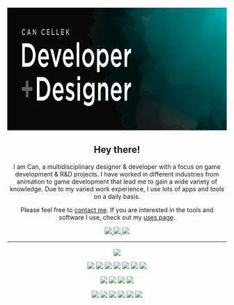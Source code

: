 <p align="center">
 <img  width="800" height="281" src="banner.png">
</p>
<h2 align="center">Hey there!</h2>
<p align="center">
I am Can, a multidisciplinary designer & developer with a focus on game development & R&D projects. I have worked in different industries from animation to game development that lead me to gain a wide variety of knowledge. Due to my varied work experience, I use lots of apps and tools on a daily basis. 
</p>

<p align="center">
Please feel free to <a href="https://cancellek.com/contact" target="_blank" rel="noopener noreferrer">contact me</a>.
If you are interested in the tools and software I use, check out my <a href="https://cancellek.com/uses" target="_blank" rel="noopener noreferrer">uses page</a>.
</p>


<p align="center">
<a href="https://cancellek.com" target="_blank" rel="noopener noreferrer">
<img src="https://img.shields.io/badge/Portfolio-%232C3454.svg?style=for-the-badge" height=25>
</a> 
<a href="https://linkedin.com/in/cancellek/" target="_blank" rel="noopener noreferrer">
<img src="https://img.shields.io/badge/linkedin-%230077B5.svg?&style=for-the-badge&logo=linkedin&logoColor=white" height=25>
</a> 
<a href="https://polywork.com/excalith/" target="_blank" rel="noopener noreferrer">
<img src="https://img.shields.io/badge/Polywork-543DE0?style=for-the-badge&logo=polywork&logoColor=white" height=25>
</a> 
</p>

<hr>

<p align=center>  
     <img align=center src="https://github-readme-stats.vercel.app/api?theme=aura&show_icons=true&border_radius=5&username=excalith&count_private=true&include_all_commits=true">
</p>

<p align="center">
    <img src="https://img.shields.io/badge/javascript%20-%23323330.svg?&style=for-the-badge&logo=javascript&logoColor=%23F7DF1E"/>
    <img src="https://img.shields.io/badge/c%23-%23239120.svg?style=for-the-badge&logo=c-sharp&logoColor=white"/>
    <img src="https://img.shields.io/badge/c++%20-%2300599C.svg?&style=for-the-badge&logo=c%2B%2B&ogoColor=white"/> 
    <img src="https://img.shields.io/badge/python%20-%2314354C.svg?&style=for-the-badge&logo=python&logoColor=white"/> 
    <img src="https://img.shields.io/badge/node.js-6DA55F?style=for-the-badge&logo=node.js&logoColor=white" />
    <img src="https://img.shields.io/badge/react-%2320232a.svg?style=for-the-badge&logo=react&logoColor=%2361DAFB"/>
    <img src="https://img.shields.io/badge/Next-black?style=for-the-badge&logo=next.js&logoColor=white"/>
</p>
 
<p align="center">
    <img src="https://img.shields.io/badge/photoshop-%2331A8FF.svg?style=for-the-badge&logo=adobe%20photoshop&logoColor=white"/>
    <img src="https://img.shields.io/badge/illustrator-%23FF9A00.svg?style=for-the-badge&logo=adobe%20illustrator&logoColor=white"/>
    <img src="https://img.shields.io/badge/After%20Effects-9999FF.svg?style=for-the-badge&logo=Adobe%20After%20Effects&logoColor=white"/>
    <img src="https://img.shields.io/badge/blender-%23F5792A.svg?style=for-the-badge&logo=blender&logoColor=white"/>
</p>
<p align="center">
    <img src="https://img.shields.io/badge/unity-%23000000.svg?style=for-the-badge&logo=unity&logoColor=white"/>
    <img src="https://img.shields.io/badge/unrealengine-%23313131.svg?style=for-the-badge&logo=unrealengine&logoColor=white"/>
    <img src="https://img.shields.io/badge/Terminal-%234D4D4D.svg?style=for-the-badge&logo=windows-terminal&logoColor=white"/>
    <img src="https://img.shields.io/badge/git%20-%23F05033.svg?&style=for-the-badge&logo=git&logoColor=white"/> 
    <img src="https://img.shields.io/badge/mac%20os-000000?style=for-the-badge&logo=macos&logoColor=F0F0F0"/>
    <img src="https://img.shields.io/badge/Linux-FCC624?style=for-the-badge&logo=linux&logoColor=black"/>
</p>




